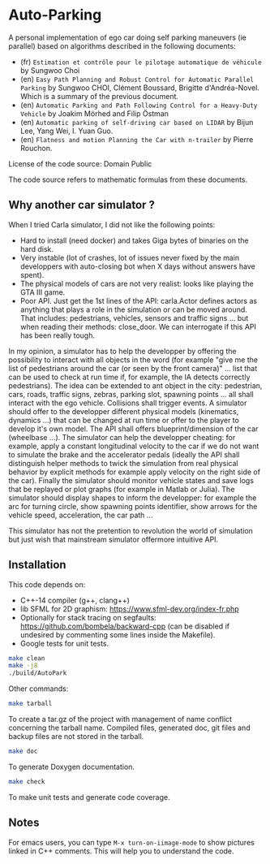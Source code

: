 # Auto-Parking

A personal implementation of ego car doing self parking maneuvers (ie parallel) based on algorithms described in the following documents:
- (fr) `Estimation et contrôle pour le pilotage automatique de véhicule` by Sungwoo Choi
- (en) `Easy Path Planning and Robust Control for Automatic Parallel Parking` by Sungwoo CHOI, Clément Boussard, Brigitte d'Andréa-Novel.
Which is a summary of the previous document.
- (en) `Automatic Parking and Path Following Control for a Heavy-Duty Vehicle` by Joakim Mörhed and Filip Östman
- (en) `Automatic parking of self-driving car based on LIDAR` by Bijun Lee, Yang Wei, I. Yuan Guo.
- (en) `Flatness and motion Planning the Car with n-trailer` by Pierre Rouchon.

License of the code source: Domain Public

The code source refers to mathematic formulas from these documents.

## Why another car simulator ?

When I tried Carla simulator, I did not like the following points:
- Hard to install (need docker) and takes Giga bytes of binaries on the hard disk.
- Very instable (lot of crashes, lot of issues never fixed by the main developpers with auto-closing bot when X days without answers have spent).
- The physical models of cars are not very realist: looks like playing the GTA III game.
- Poor API. Just get the 1st lines of the API: carla.Actor defines actors as anything that plays a role in the simulation or can be moved around. That includes: pedestrians, vehicles, sensors and traffic signs ... but when reading their methods: close_door. We can interrogate if this API has been really tough.

In my opinion, a simulator has to help the developper by offering the possibility to interact with all objects in the word (for example "give me the list of pedestrians around the car (or seen by the front camera)" ... list that can be used to check at run time if, for example, the IA detects correctly pedestrians). The idea can be extended to ant object in the city: pedestrian, cars, roads, traffic signs, zebras, parking slot, spawning points ... all shall interact with the ego vehicle. Collisions shall trigger events. A simulator should offer to the developper different physical models (kinematics, dynamics ...) that can be changed at run time or offer to the player to develop it's own model. The API shall offers blueprint/dimension of the car (wheelbase ...). The simulator can help the developper cheating: for example, apply a constant longitudinal velocity to the car if we do not want to simulate the brake and the accelerator pedals (ideally the API shall distinguish helper methods to twick the simulation from real physical behavior by explicit methods for example apply velocity on the right side of the car). Finally the simulator should monitor vehicle states and save logs that be replayed or plot graphs (for example in Matlab or Julia). The simulator should display shapes to inform the developper: for example the arc for turning circle, show spawning points identifier, show arrows for the vehicle speed, acceleration, the car path ...

This simulator has not the pretention to revolution the world of simulation but just wish that mainstream simulator offermore intuitive API.

## Installation

This code depends on:
- C++-14 compiler (g++, clang++)
- lib SFML for 2D graphism: https://www.sfml-dev.org/index-fr.php
- Optionally for stack tracing on segfaults: https://github.com/bombela/backward-cpp (can be disabled if undesired by
commenting some lines inside the Makefile).
- Google tests for unit tests.

```sh
make clean
make -j8
./build/AutoPark
```

Other commands:
```sh
make tarball
```

To create a tar.gz of the project with management of name conflict concerning the tarball name. Compiled files, generated doc, git files and backup files are not stored in the tarball.

```sh
make doc
```

To generate Doxygen documentation.

```sh
make check
```

To make unit tests and generate code coverage.

## Notes

For emacs users, you can type `M-x turn-on-iimage-mode` to show pictures linked in C++ comments. This will help you to understand the code.
